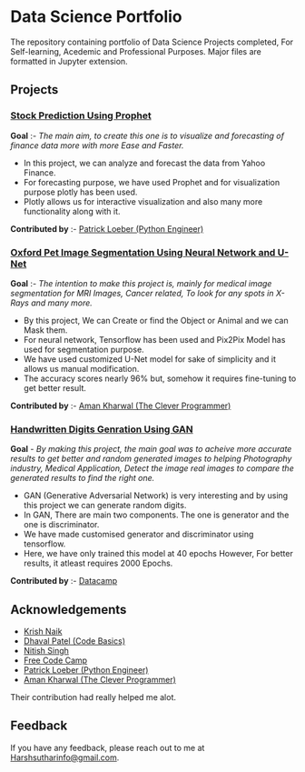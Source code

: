
# Data Science Portfolio

The repository containing portfolio of Data Science Projects completed, For Self-learning, Acedemic and Professional Purposes. Major files are formatted in Jupyter extension.



## Projects

### [Stock Prediction Using Prophet](https://github.com/HarshMistry1/Data_science_portfolio_projects/tree/master/Stock%20Prediction%20using%20Prophet)
**Goal** :- *The main aim, to create this one is to visualize and forecasting of finance data more with more Ease and Faster.*
- In this project, we can analyze and forecast the data from Yahoo Finance.
- For forecasting purpose, we have used Prophet and for visualization purpose plotly has been used.
- Plotly allows us for interactive visualization and also many more functionality along with it.

**Contributed by** :- [Patrick Loeber (Python Engineer)](https://www.python-engineer.com/)

### [Oxford Pet Image Segmentation Using Neural Network and U-Net](https://github.com/HarshMistry1/Data_science_portfolio_projects/tree/master/Image%20Segmentation%20Using%20U-Net)
**Goal** :- *The intention to make this project is, mainly for medical image segmentation for MRI Images, Cancer related, To look for any spots in X-Rays and many more.*
- By this project, We can Create or find the Object or Animal and we can Mask them.
- For neural network, Tensorflow has been used and Pix2Pix Model has used for segmentation purpose.
- We have used customized U-Net model for sake of simplicity and it allows us manual modification.
- The accuracy scores nearly 96% but, somehow it requires fine-tuning to get better result.

**Contributed by** :- [Aman Kharwal (The Clever Programmer)](https://thecleverprogrammer.com/)

### [Handwritten Digits Genration Using GAN](https://github.com/HarshMistry1/Data_science_portfolio_projects/tree/master/Handwritten%20Digits%20Generation%20Using%20G.A.N)
**Goal** - *By making this project, the main goal was to acheive more accurate results to get better and random generated images to helping Photography industry, Medical Application, Detect the image real images to compare the generated results to find the right one.*
- GAN (Generative Adversarial Network) is very interesting and by using this project we can generate random digits.
- In GAN, There are main two components. The one is generator and the one is discriminator.
- We have made customised generator and discriminator using tensorflow.
- Here, we have only trained this model at 40 epochs However, For better results, it atleast requires 2000 Epochs.

**Contributed by** :- [Datacamp](https://www.datacamp.com/)

## Acknowledgements

 - [Krish Naik](https://www.youtube.com/@krishnaik06)
 - [Dhaval Patel (Code Basics)](https://www.youtube.com/channel/UCh9nVJoWXmFb7sLApWGcLPQ)
 - [Nitish Singh](https://www.youtube.com/@campusx-official)
 - [Free Code Camp](https://www.youtube.com/c/freecodecamp/videos)
 - [Patrick Loeber (Python Engineer)](https://www.python-engineer.com/)
 - [Aman Kharwal (The Clever Programmer)](https://thecleverprogrammer.com/)

Their contribution had really helped me alot.

## Feedback
If you have any feedback, please reach out to me at Harshsutharinfo@gmail.com.
